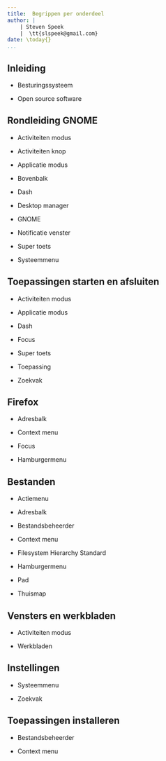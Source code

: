 ```yaml
---
title:  Begrippen per onderdeel
author: |
    | Steven Speek 
    |  \tt{slspeek@gmail.com}
date: \today{}
...
```


## Inleiding

- Besturingssysteem

- Open source software

## Rondleiding GNOME

- Activiteiten modus

- Activiteiten knop

- Applicatie modus

- Bovenbalk

- Dash

- Desktop manager

- GNOME

- Notificatie venster

- Super toets

- Systeemmenu

## Toepassingen starten en afsluiten 

- Activiteiten modus

- Applicatie modus

- Dash

- Focus

- Super toets

- Toepassing

- Zoekvak

## Firefox

- Adresbalk

- Context menu

- Focus

- Hamburgermenu

## Bestanden

- Actiemenu

- Adresbalk

- Bestandsbeheerder

- Context menu

- Filesystem Hierarchy Standard

- Hamburgermenu

- Pad

- Thuismap

## Vensters en werkbladen

- Activiteiten modus

- Werkbladen

## Instellingen

- Systeemmenu

- Zoekvak

## Toepassingen installeren

- Bestandsbeheerder

- Context menu

